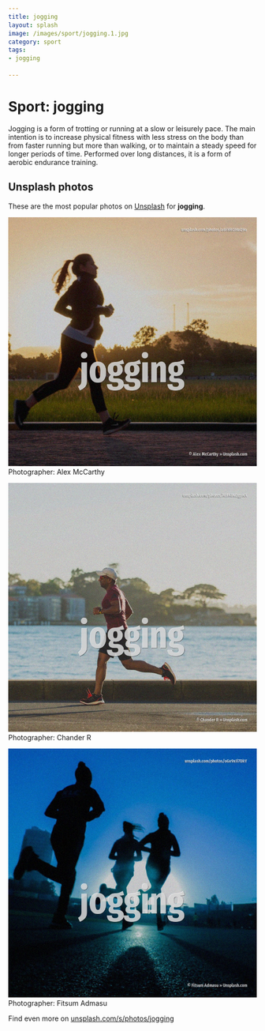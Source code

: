 ```yaml
---
title: jogging
layout: splash
image: /images/sport/jogging.1.jpg
category: sport
tags:
- jogging

---
```

# Sport: jogging

Jogging is a form of trotting or running at a slow or leisurely pace.
The main intention is to increase physical fitness with less stress on the body than from faster 
running but more than walking, or to maintain a steady speed for longer periods of time.
Performed over long distances, it is a form of aerobic endurance training.

 
## Unsplash photos
These are the most popular photos on [Unsplash](https://unsplash.com) for **jogging**.
 
![jogging](/images/sport/jogging.1.jpg)
Photographer:  Alex McCarthy
 
![jogging](/images/sport/jogging.2.jpg)
Photographer:  Chander R
 
![jogging](/images/sport/jogging.3.jpg)
Photographer:  Fitsum Admasu
 
Find even more on [unsplash.com/s/photos/jogging](https://unsplash.com/s/photos/jogging)
 
